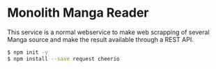 # Monolith Manga Reader

This service is a normal webservice to make web scrapping of several Manga source and make the result available through a REST API.

``` bash
$ npm init -y
$ npm install --save request cheerio
```